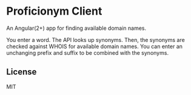 # Proficionym Client

An Angular(2+) app for finding available domain names.

You enter a word. The API looks up synonyms. Then, the synonyms are checked against WHOIS for available domain names. You can enter an unchanging prefix and suffix to be combined with the synonyms.

## License

MIT
